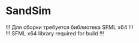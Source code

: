 # SandSim
!!! Для сборки требуется библиотека SFML x64 !!!  
!!! SFML x64 library required for build !!!
